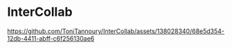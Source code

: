 # InterCollab
https://github.com/ToniTannoury/InterCollab/assets/138028340/68e5d354-12db-4411-abff-c6f256130ae6
